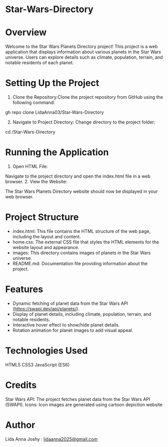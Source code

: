 # Star-Wars-Directory
# Overview
Welcome to the Star Wars Planets Directory project! This project is a web application that displays information about various planets in the Star Wars universe. Users can explore details such as climate, population, terrain, and notable residents of each planet.

# Setting Up the Project

1. Clone the Repository:Clone the project repository from GitHub using the following command:

gh repo clone LidaAnna03/Star-Wars-Directory

2. Navigate to Project Directory:
Change directory to the project folder:

cd /Star-Wars-Directory

# Running the Application
1. Open HTML File:

Navigate to the project directory and open the index.html file in a web browser.
2. View the Website:

The Star Wars Planets Directory website should now be displayed in your web browser.

# Project Structure
* index.html: This file contains the HTML structure of the web page, including the layout and content.
* home.css: The external CSS file that styles the HTML elements for the website layout and appearance.
* images: This directory contains images of planets in the Star Wars universe.
* README.md: Documentation file providing information about the project.
  
# Features
* Dynamic fetching of planet data from the Star Wars API (https://swapi.dev/api/planets/).
* Display of planet details, including climate, population, terrain, and notable residents.
* Interactive hover effect to show/hide planet details.
* Rotation animation for planet images to add visual appeal.
  
# Technologies Used
HTML5
CSS3
JavaScript (ES6)

# Credits
Star Wars API: The project fetches planet data from the Star Wars API (SWAPI).
Icons: Icon images are generated using  cartoon depiction website

# Author
Lida Anna Joshy : lidaanna2025@gmail.com
